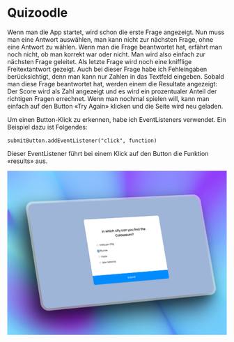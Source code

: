 # Quizoodle

Wenn man die App startet, wird schon die erste Frage angezeigt. Nun muss man eine Antwort auswählen, man kann nicht zur nächsten Frage, ohne eine Antwort zu wählen. Wenn man die Frage beantwortet hat, erfährt man noch nicht, ob man korrekt war oder nicht. Man wird also einfach zur nächsten Frage geleitet. Als letzte Frage wird noch eine knifflige Freitextantwort gezeigt. Auch bei dieser Frage habe ich Fehleingaben berücksichtigt, denn man kann nur Zahlen in das Textfeld eingeben. Sobald man diese Frage beantwortet hat, werden einem die Resultate angezeigt: Der Score wird als Zahl angezeigt und es wird ein prozentualer Anteil der richtigen Fragen errechnet. Wenn man nochmal spielen will, kann man einfach auf den Button «Try Again» klicken und die Seite wird neu geladen.

Um einen Button-Klick zu erkennen, habe ich EventListeners verwendet. Ein Beispiel dazu ist Folgendes:

```
submitButton.addEventListener("click", function)
```
 
Dieser EventListener führt bei einem Klick auf den Button die Funktion «results» aus.

![Quizoodle Display](https://github.com/oli-kis/olikis-images/blob/oli-kis/884shots_so.png)
